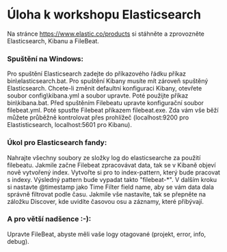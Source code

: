 # Úloha k workshopu Elasticsearch

Na stránce https://www.elastic.co/products si stáhněte a zprovozněte Elasticsearch, Kibanu a FileBeat.

### Spuštění na Windows:
Pro spuštění Elasticsearch zadejte do příkazového řádku příkaz bin\elasticsearch.bat.
Pro spuštění Kibany musíte mít zároveň spuštěný Elasticsearch. Chcete-li změnit defaultní konfiguraci Kibany, otevřete soubor config\kibana.yml a soubor upravte.  Poté použijte příkaz bin\kibana.bat.
Před spuštěním Filebeatu upravte konfigurační soubor filebeat.yml. Poté spusťte Filebeat příkazem filebeat.exe. 
Zda vám vše běží můžete průběžně kontrolovat přes prohlížeč (localhost:9200 pro Elastisticsearch, localhost:5601 pro Kibanu).

### Úkol pro Elasticsearch fandy:
Nahrajte všechny soubory ze složky log do elasticsearche za použití filebeatu.
Jakmile začne Filebeat zpracovávat data, tak se v Kibaně objeví nově vytvořený index.
Vytvořte si pro to index-pattern, který bude pracovat s indexy. Výsledný pattern bude vypadat takto "filebeat-*".
V dalším kroku si nastavte @timestamp jako Time Filter field name, aby se vám data dala správně filtrovat podle času.
Jakmile vše nastavíte, tak se přepněte na záložku Discover, kde uvidíte časovou osu a záznamy, které přibývají.

### A pro větší nadšence :-):
Upravte FileBeat, abyste měli vaše logy otagované (projekt, error, info, debug).

 
